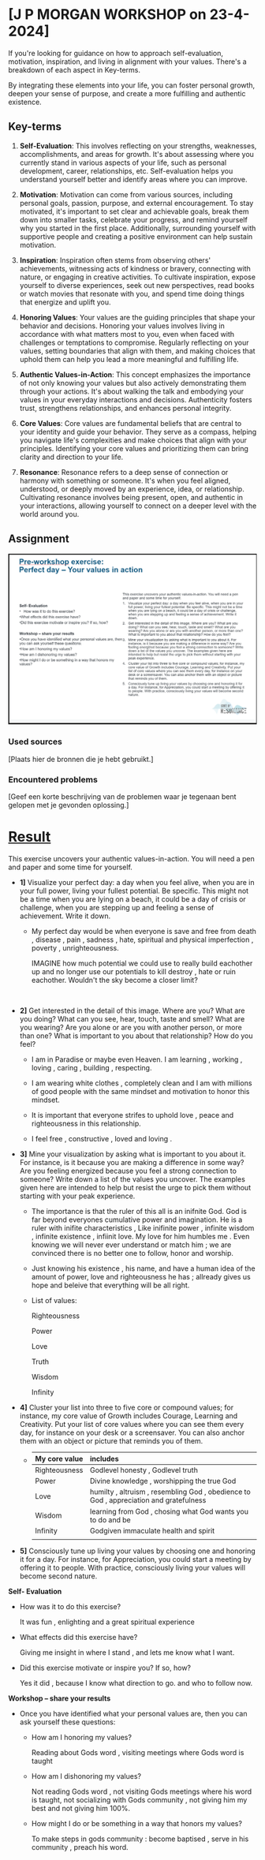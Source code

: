# [J P MORGAN WORKSHOP on 23-4-2024]

If you're looking for guidance on how to approach self-evaluation, motivation, inspiration, and living in alignment with your values. There's a breakdown of each aspect in Key-terms.

By integrating these elements into your life, you can foster personal growth, deepen your sense of purpose, and create a more fulfilling and authentic existence.

## Key-terms

1. **Self-Evaluation**: This involves reflecting on your strengths, weaknesses, accomplishments, and areas for growth. It's about assessing where you currently stand in various aspects of your life, such as personal development, career, relationships, etc. Self-evaluation helps you understand yourself better and identify areas where you can improve.

2. **Motivation**: Motivation can come from various sources, including personal goals, passion, purpose, and external encouragement. To stay motivated, it's important to set clear and achievable goals, break them down into smaller tasks, celebrate your progress, and remind yourself why you started in the first place. Additionally, surrounding yourself with supportive people and creating a positive environment can help sustain motivation.

3. **Inspiration**: Inspiration often stems from observing others' achievements, witnessing acts of kindness or bravery, connecting with nature, or engaging in creative activities. To cultivate inspiration, expose yourself to diverse experiences, seek out new perspectives, read books or watch movies that resonate with you, and spend time doing things that energize and uplift you.

4. **Honoring Values**: Your values are the guiding principles that shape your behavior and decisions. Honoring your values involves living in accordance with what matters most to you, even when faced with challenges or temptations to compromise. Regularly reflecting on your values, setting boundaries that align with them, and making choices that uphold them can help you lead a more meaningful and fulfilling life.

5. **Authentic Values-in-Action**: This concept emphasizes the importance of not only knowing your values but also actively demonstrating them through your actions. It's about walking the talk and embodying your values in your everyday interactions and decisions. Authenticity fosters trust, strengthens relationships, and enhances personal integrity.

6. **Core Values**: Core values are fundamental beliefs that are central to your identity and guide your behavior. They serve as a compass, helping you navigate life's complexities and make choices that align with your principles. Identifying your core values and prioritizing them can bring clarity and direction to your life.

7. **Resonance**: Resonance refers to a deep sense of connection or harmony with something or someone. It's when you feel aligned, understood, or deeply moved by an experience, idea, or relationship. Cultivating resonance involves being present, open, and authentic in your interactions, allowing yourself to connect on a deeper level with the world around you.

## Assignment

![dia1.png](dia1.png)

### Used sources

[Plaats hier de bronnen die je hebt gebruikt.]

### Encountered problems

[Geef een korte beschrijving van de problemen waar je tegenaan bent gelopen met je gevonden oplossing.]

# <u>Result</u>

This exercise uncovers your authentic values-in-action. You will need a pen and paper and some time for yourself. 

- **1]** Visualize your perfect day: a day when you feel alive, when you are in your full power, living your fullest potential. Be specific. This might not be a time when you are lying on a beach, it could be a day of crisis or challenge, when you are stepping up and feeling a sense of achievement. Write it down.
  
  - My perfect day would be when everyone is save and free from death , disease , pain , sadness , hate,  spiritual and physical imperfection , poverty , unrighteousness.
    
    IMAGINE how much potential we could use to really build eachother up and no longer use our potentials to kill destroy , hate or ruin eachother. Wouldn't the sky become a closer limit?
  
    

- **2]** Get interested in the detail of this image. Where are you? What are you doing? What can you see, hear, touch, taste and smell? What are you wearing? Are you alone or are you with another person, or more than one? What is important to you about that relationship? How do you feel? 
  
  - I am in Paradise or maybe even Heaven. I am learning , working , loving , caring , building , respecting.
  
  - I am wearing white clothes , completely clean and I am with millions of good people with the same mindset and motivation to honor this mindset.
  
  - It is important that everyone strifes to uphold  love , peace and righteousness in this relationship. 
  
  - I feel free , constructive , loved and loving .

- **3]** Mine your visualization by asking what is important to you about it. For instance, is it because you are making a difference in some way? Are you feeling energized because you feel a strong connection to someone? Write down a list of the values you uncover. The examples given here are intended to help but resist the urge to pick them without starting with your peak experience.
  
  - The importance is that the ruler of this all is an inifnite God. God is far beyond everyones cumulative power and imagination. He is a ruler with inifite characteristics , Like inifinite power , infinite wisdom , infinite existence , infiinit love.
     My love for him humbles me . Even knowing we will never ever understand or match him ; we are convinced there is no better one to follow, honor and worship.
  
  - Just knowing his existence , his name,  and have a human idea of the amount of power, love and righteousness he has ; allready gives us hope and beleive that everything will be all right.
  
  - List of values:
    
    Righteousness
    
    Power
    
    Love
    
    Truth
    
    Wisdom
    
    Infinity

- **4]** Cluster your list into three to five core or compound values; for instance, my core value of Growth includes Courage, Learning and Creativity. Put your list of core values where you can see them every day, for instance on your desk or a screensaver. You can also anchor them with an object or picture that reminds you of them. 
  
  - | **My core value** | **includes**                                                                           |
    | ----------------- | -------------------------------------------------------------------------------------- |
    | Righteousness     | Godlevel honesty , Godlevel truth                                                      |
    | Power             | Divine knowledge , worshipping the true God                                            |
    | Love              | humilty , altruism , resembling God , obedience to God , appreciation and gratefulness |
    | Wisdom            | learning from God , chosing what God wants you to do and be                            |
    | Infinity          | Godgiven immaculate health and spirit                                                  |
    |                   |                                                                                        |

- **5]** Consciously tune up living your values by choosing one and honoring it for a day. For instance, for Appreciation, you could start a meeting by offering it to people. With practice, consciously living your values will become second nature.

**Self- Evaluation**

- How was it to do this exercise?
  
  It was fun , enlighting and a great spiritual experience

- What effects did this exercise have?
  
  Giving me insight in where I stand , and lets me know what I want.

- Did this exercise motivate or inspire you? If so, how?
  
  Yes it did , because I know what direction to go. and who to follow now.

**Workshop – share your results**

- Once you have identified what your personal values are, then you can ask yourself these questions:
  
  - How am I honoring my values?
    
    Reading about Gods word , visiting meetings where Gods word is taught
  
  - How am I dishonoring my values?
    
    Not reading Gods word , not visiting Gods meetings where his word is taught, not socializing with Gods community , not giving him my best and not giving him 100%.
  
  - How might I do or be something in a way that honors my values?
    
    To make steps in gods community : become baptised , serve in his community , preach his word.